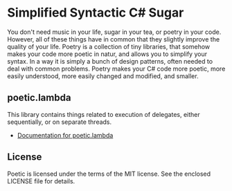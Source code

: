
# Simplified Syntactic C# Sugar

You don't need music in your life, sugar in your tea, or poetry in your code.
However, all of these things have in common that they slightly improve the
quality of your life. Poetry is a collection of tiny libraries, that somehow
makes your code more poetic in natur, and allows you to simplify your syntax.
In a way it is simply a bunch of design patterns, often needed to deal with
common problems. Poetry makes your C# code more poetic, more easily understood,
more easily changed and modified, and smaller.

## poetic.lambda

This library contains things related to execution of delegates, either
sequentially, or on separate threads.

* [Documentation for poetic.lambda](docs/poetic.lambda.md)

## License

Poetic is licensed under the terms of the MIT license. See the enclosed LICENSE
file for details.

